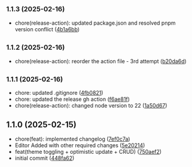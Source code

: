 ## <small>1.1.3 (2025-02-16)</small>

- chore(release-action): updated package.json and resolved pnpm version conflict ([4b1a6bb](https://github.com/Your-Ehsan/electron-desktop/commit/4b1a6bb))

## <small>1.1.2 (2025-02-16)</small>

- chore(release-action): reorder the action file - 3rd attempt ([b20da6d](https://github.com/Your-Ehsan/electron-desktop/commit/b20da6d))

## <small>1.1.1 (2025-02-16)</small>

- chore: updated .gitignore ([4fb0821](https://github.com/Your-Ehsan/electron-desktop/commit/4fb0821))
- chore: updated the release gh action ([f6ae81f](https://github.com/Your-Ehsan/electron-desktop/commit/f6ae81f))
- chore(release-action): changed node version to 22 ([1a50d67](https://github.com/Your-Ehsan/electron-desktop/commit/1a50d67))

## 1.1.0 (2025-02-15)

- chore(feat): implemented changelog ([7ef0c7a](https://github.com/Your-Ehsan/electron-desktop/commit/7ef0c7a))
- Editor Added with other required changes ([5e20214](https://github.com/Your-Ehsan/electron-desktop/commit/5e20214))
- feat(theme toggling + optimistic update + CRUD) ([750aef2](https://github.com/Your-Ehsan/electron-desktop/commit/750aef2))
- initial commit ([448fa62](https://github.com/Your-Ehsan/electron-desktop/commit/448fa62))
